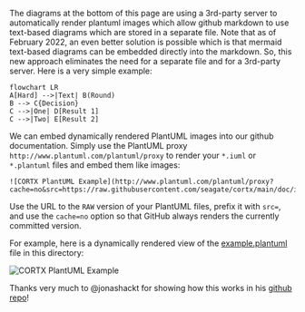 The diagrams at the bottom of this page are using a 3rd-party server to automatically render plantuml images which allow github markdown to use text-based diagrams which are stored in a separate file. Note that as of February 2022, an even better solution is possible which is that mermaid text-based diagrams can be embedded directly into the markdown. So, this new approach eliminates the need for a separate file and for a 3rd-party server. Here is a very simple example:
```mermaid
flowchart LR
A[Hard] -->|Text| B(Round)
B --> C{Decision}
C -->|One| D[Result 1]
C -->|Two| E[Result 2]
```

We can embed dynamically rendered PlantUML images into our github documentation.  Simply use the PlantUML proxy `http://www.plantuml.com/plantuml/proxy` to render your `*.iuml` or `*.plantuml` files and embed them like images:

```
![CORTX PlantUML Example](http://www.plantuml.com/plantuml/proxy?cache=no&src=https://raw.githubusercontent.com/seagate/cortx/main/doc/images/plantuml/example.plantuml)
``` 

Use the URL to the `RAW` version of your PlantUML files, prefix it with `src=`, and use the `cache=no` option so that GitHub always renders the currently committed 
version.

For example, here is a dynamically rendered view of the [example.plantuml](https://raw.githubusercontent.com/seagate/cortx/main/doc/images/plantuml/example.plantuml)
file in this directory:

![CORTX PlantUML Example](http://www.plantuml.com/plantuml/proxy?cache=no&src=https://raw.githubusercontent.com/seagate/cortx/main/doc/images/plantuml/example.plantuml)

Thanks very much to @jonashackt for showing how this works in his [github repo](https://github.com/jonashackt/plantuml-markdown)!

